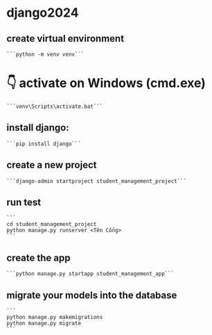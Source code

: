 # django2024

## create virtual environment
	```python -m venv venv```
# 👇️ activate on Windows (cmd.exe)
	```venv\Scripts\activate.bat```

## install django: 
	```pip install django```
	
## create a new project
	```django-admin startproject student_management_project```
	
## run test
	```
	cd student_management_project
	python manage.py runserver <Tên Cổng>
	```
	
##  create the app
	```python manage.py startapp student_management_app```
	
## migrate your models into the database
	```
	python manage.py makemigrations
	python manage.py migrate	
	```
	
